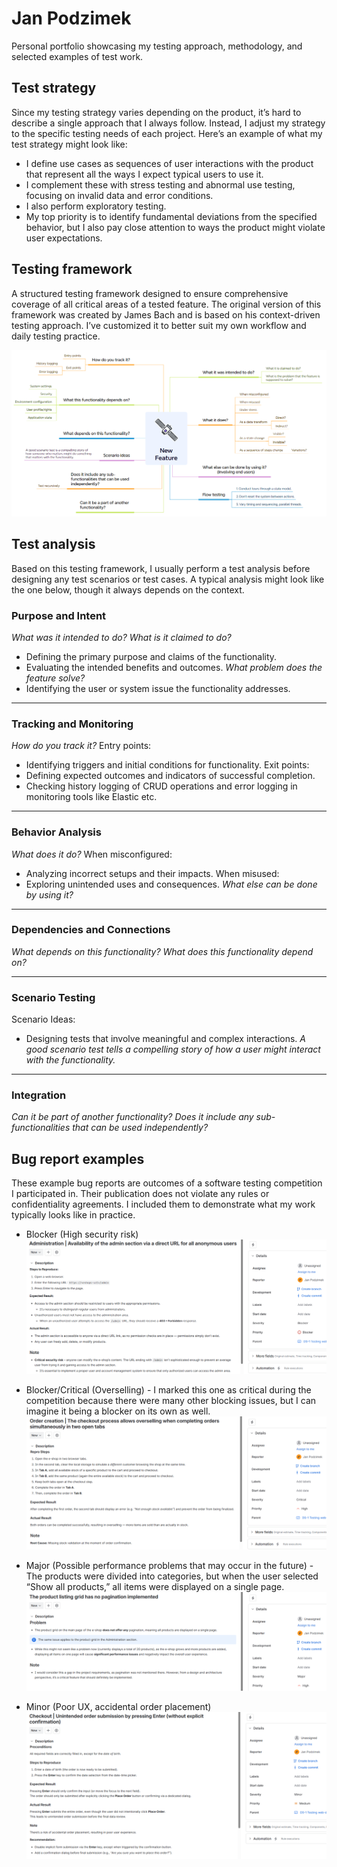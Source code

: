# Jan Podzimek
Personal portfolio showcasing my testing approach, methodology, and selected examples of test work.

## Test strategy
Since my testing strategy varies depending on the product, it’s hard to describe a single approach that I always follow. Instead, I adjust my strategy to the specific testing needs of each project. Here’s an example of what my test strategy might look like:
- I define use cases as sequences of user interactions with the product that represent all the ways I expect typical users to use it.  
- I complement these with stress testing and abnormal use testing, focusing on invalid data and error conditions.  
- I also perform exploratory testing.  
- My top priority is to identify fundamental deviations from the specified behavior, but I also pay close attention to ways the product might violate user expectations.

## Testing framework
A structured testing framework designed to ensure comprehensive coverage of all critical areas of a tested feature. The original version of this framework was created by James Bach and is based on his context-driven testing approach. I’ve customized it to better suit my own workflow and daily testing practice.

![testing framework](images/feature-testing-framework.png)

## Test analysis
Based on this testing framework, I usually perform a test analysis before designing any test scenarios or test cases. A typical analysis might look like the one below, though it always depends on the context.
### Purpose and Intent
_What was it intended to do?_
_What is it claimed to do?_
- Defining the primary purpose and claims of the functionality.
- Evaluating the intended benefits and outcomes.
_What problem does the feature solve?_
- Identifying the user or system issue the functionality addresses.
---
### Tracking and Monitoring
_How do you track it?_
Entry points:
- Identifying triggers and initial conditions for functionality.
Exit points:
- Defining expected outcomes and indicators of successful completion.
- Checking history logging  of CRUD operations and error logging in monitoring tools like Elastic etc.
---
### Behavior Analysis
_What does it do?_
When misconfigured:
- Analyzing incorrect setups and their impacts.
When misused:
- Exploring unintended uses and consequences.
_What else can be done by using it?_
---
### Dependencies and Connections

_What depends on this functionality?_
_What does this functionality depend on?_

---
### Scenario Testing
Scenario Ideas:
- Designing tests that involve meaningful and complex interactions.
_A good scenario test tells a compelling story of how a user might interact with the functionality._
---
### Integration
_Can it be part of another functionality?_
_Does it include any sub-functionalities that can be used independently?_

## Bug report examples
These example bug reports are outcomes of a software testing competition I participated in. Their publication does not violate any rules or confidentiality agreements. I included them to demonstrate what my work typically looks like in practice.
- Blocker (High security risk)
![bug report](images/tc1.png)

- Blocker/Critical (Overselling) - I marked this one as critical during the competition because there were many other blocking issues, but I can imagine it being a blocker on its own as well.
![bug report](images/tc2.png)

- Major (Possible performance problems that may occur in the future) - The products were divided into categories, but when the user selected “Show all products,” all items were displayed on a single page.
![bug report](images/tc3.png)

- Minor (Poor UX, accidental order placement)
![bug report](images/tc4.png)